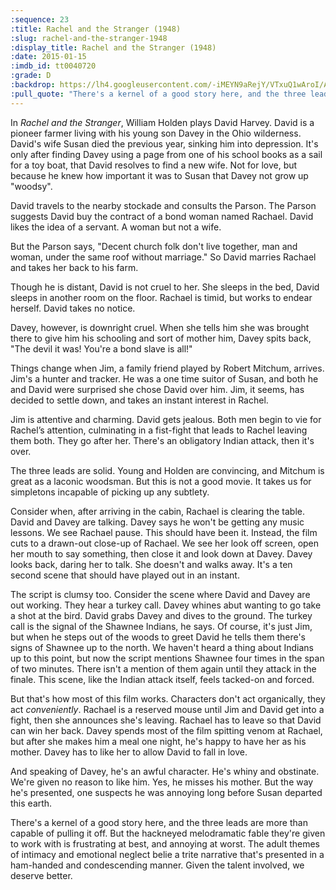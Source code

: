 ```yaml
---
:sequence: 23
:title: Rachel and the Stranger (1948)
:slug: rachel-and-the-stranger-1948
:display_title: Rachel and the Stranger (1948)
:date: 2015-01-15
:imdb_id: tt0040720
:grade: D
:backdrop: https://lh4.googleusercontent.com/-iMEYN9aRejY/VTxuQ1wAroI/AAAAAAAACf0/ssKtpBSe_oA/w1200-h760-no/rachel-and-the-stranger.png
:pull_quote: "There's a kernel of a good story here, and the three leads are more than capable of pulling it off. But the hackneyed melodramatic fable they're given to work with is frustrating at best, and annoying at worst."
---
```

In _Rachel and the Stranger_, William Holden plays David Harvey. David is a pioneer farmer living with his young son Davey in the Ohio wilderness. David's wife Susan died the previous year, sinking him into depression. It's only after finding Davey using a page from one of his school books as a sail for a toy boat, that David resolves to find a new wife. Not for love, but because he knew how important it was to Susan that Davey not grow up "woodsy".

David travels to the nearby stockade and consults the Parson. The Parson suggests David buy the contract of a bond woman named Rachael. David likes the idea of a servant. A woman but not a wife.

But the Parson says, "Decent church folk don't live together, man and woman, under the same roof without marriage." So David marries Rachael and takes her back to his farm.

Though he is distant, David is not cruel to her. She sleeps in the bed, David sleeps in another room on the floor. Rachael is timid, but works to endear herself. David takes no notice.

Davey, however, is downright cruel. When she tells him she was brought there to give him his schooling and sort of mother him, Davey spits back, "The devil it was! You're a bond slave is all!"

Things change when Jim, a family friend played by Robert Mitchum, arrives. Jim's a hunter and tracker. He was a one time suitor of Susan, and both he and David were surprised she chose David over him. Jim, it seems, has decided to settle down, and takes an instant interest in Rachel.

Jim is attentive and charming. David gets jealous. Both men begin to vie for Rachel’s attention, culminating in a fist-fight that leads to Rachel leaving them both. They go after her. There's an obligatory Indian attack, then it's over.

The three leads are solid. Young and Holden are convincing, and Mitchum is great as a laconic woodsman. But this is not a good movie. It takes us for simpletons incapable of picking up any subtlety. 

Consider when, after arriving in the cabin, Rachael is clearing the table. David and Davey are talking. Davey says he won't be getting any music lessons. We see Rachael pause. This should have been it. Instead, the film cuts to a drawn-out close-up of Rachael. We see her look off screen, open her mouth to say something, then close it and look down at Davey. Davey looks back, daring her to talk. She doesn't and walks away. It's a ten second scene that should have played out in an instant.

The script is clumsy too. Consider the scene where David and Davey are out working. They hear a turkey call. Davey whines abut wanting to go take a shot at the bird. David grabs Davey and dives to the ground. The turkey call is the signal of the Shawnee Indians, he says. Of course, it's just Jim, but when he steps out of the woods to greet David he tells them there's signs of Shawnee up to the north. We haven't heard a thing about Indians up to this point, but now the script mentions Shawnee four times in the span of two minutes. There isn't a mention of them again until they attack in the finale. This scene, like the Indian attack itself, feels tacked-on and forced.

But that's how most of this film works. Characters don't act organically, they act _conveniently_. Rachael is a reserved mouse until Jim and David get into a fight, then she announces she's leaving. Rachael has to leave so that David can win her back. Davey spends most of the film spitting venom at Rachael, but after she makes him a meal one night, he's happy to have her as his mother. Davey has to like her to allow David to fall in love.

And speaking of Davey, he's an awful character. He's whiny and obstinate. We're given no reason to like him. Yes, he misses his mother. But the way he's presented, one suspects he was annoying long before Susan departed this earth.

There's a kernel of a good story here, and the three leads are more than capable of pulling it off. But the hackneyed melodramatic fable they're given to work with is frustrating at best, and annoying at worst. The adult themes of intimacy and emotional neglect belie a trite narrative that's presented in a ham-handed and condescending manner. Given the talent involved, we deserve better.
